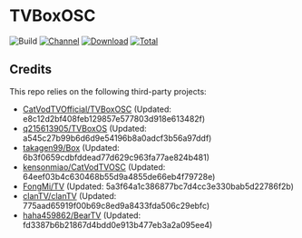 # TVBoxOSC

![Build](https://shields.io/github/workflow/status/o0HalfLife0o/TVBoxOSC/Test?logo=github&label=Build)
[![Channel](https://img.shields.io/badge/Follow-Telegram-blue.svg?logo=telegram)](https://t.me/TVBoxOSC)
[![Download](https://img.shields.io/github/v/release/o0HalfLife0o/TVBoxOSC?color=orange&logoColor=orange&label=Download&logo=DocuSign)](https://github.com/wen512/TVBoxOSC/releases/latest) 
[![Total](https://shields.io/github/downloads/wen512/TVBoxOSC/total?logo=Bookmeter&label=Counts&logoColor=yellow&color=yellow)](https://github.com/wen512/TVBoxOSC/releases)

## Credits
This repo relies on the following third-party projects:
- [CatVodTVOfficial/TVBoxOSC](https://github.com/CatVodTVOfficial/TVBoxOSC) (Updated: e8c12d2bf408feb129857e577803d918e613482f)
- [q215613905/TVBoxOS](https://github.com/q215613905/TVBoxOS) (Updated: a545c27b99b6d6d9e54196b8a0adcf3b56a97ddf)
- [takagen99/Box](https://github.com/takagen99/Box) (Updated: 6b3f0659cdbfddead77d629c963fa77ae824b481)
- [kensonmiao/CatVodTVOSC](https://github.com/kensonmiao/CatVodTVOSC) (Updated: 64eef03b4c630468b55d9a4855de66eb4f79728e)
- [FongMi/TV](https://github.com/FongMi/TV) (Updated: 5a3f64a1c386877bc7d4cc3e330bab5d22786f2b)
- [clanTV/clanTV](https://github.com/clanTV/clanTV) (Updated: 775aad65919f00b69c8ed9a8433fda506c29ebfc)
- [haha459862/BearTV](https://github.com/haha459862/BearTV) (Updated: fd3387b6b21867d4bdd0e913b477eb3a2a095ee4)
